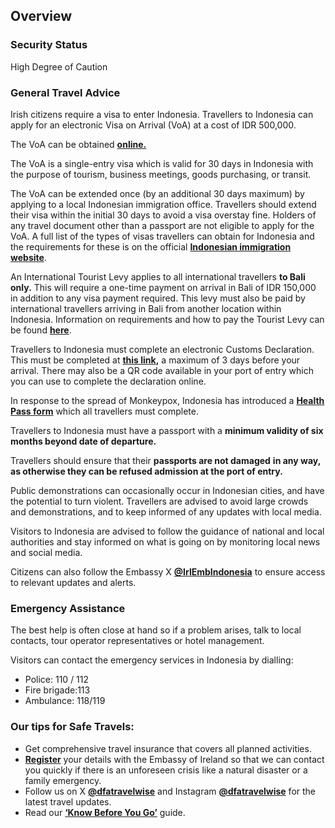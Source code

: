 ## Overview

### **Security Status**

High Degree of Caution

### **General Travel Advice**

Irish citizens require a visa to enter Indonesia. Travellers to Indonesia can apply for an electronic Visa on Arrival (VoA) at a cost of IDR 500,000.

The VoA can be obtained [**online.**](https://evisa.imigrasi.go.id./)

The VoA is a single-entry visa which is valid for 30 days in Indonesia with the purpose of tourism, business meetings, goods purchasing, or transit.

The VoA can be extended once (by an additional 30 days maximum) by applying to a local Indonesian immigration office. Travellers should extend their visa within the initial 30 days to avoid a visa overstay fine. Holders of any travel document other than a passport are not eligible to apply for the VoA. A full list of the types of visas travellers can obtain for Indonesia and the requirements for these is on the official [**Indonesian immigration website**](https://www.imigrasi.go.id/en/).

An International Tourist Levy applies to all international travellers **to Bali only.** This will require a one-time payment on arrival in Bali of IDR 150,000 in addition to any visa payment required. This levy must also be paid by international travellers arriving in Bali from another location within Indonesia. Information on requirements and how to pay the Tourist Levy can be found [**here**](https://lovebali.baliprov.go.id/faq).

Travellers to Indonesia must complete an electronic Customs Declaration. This must be completed at [**this link**](https://ecd.beacukai.go.id/)**,** a maximum of 3 days before your arrival. There may also be a QR code available in your port of entry which you can use to complete the declaration online.

In response to the spread of Monkeypox, Indonesia has introduced a [**Health Pass form**](https://sshp.kemkes.go.id/register) which all travellers must complete.

Travellers to Indonesia must have a passport with a **minimum validity of six months beyond date of departure.**

Travellers should ensure that their **passports are not damaged** **in any way, as otherwise they can be refused admission at the port of entry.**

Public demonstrations can occasionally occur in Indonesian cities, and have the potential to turn violent. Travellers are advised to avoid large crowds and demonstrations, and to keep informed of any updates with local media.

Visitors to Indonesia are advised to follow the guidance of national and local authorities and stay informed on what is going on by monitoring local news and social media.

Citizens can also follow the Embassy X [**@IrlEmbIndonesia**](https://twitter.com/IrlEmbIndonesia?ref_src=twsrc%5Egoogle%7Ctwcamp%5Eserp%7Ctwgr%5Eauthor) to ensure access to relevant updates and alerts.

### **Emergency Assistance**

The best help is often close at hand so if a problem arises, talk to local contacts, tour operator representatives or hotel management.

Visitors can contact the emergency services in Indonesia by dialling:

* Police: 110 / 112
* Fire brigade:113
* Ambulance: 118/119

### **Our tips for Safe Travels:**

* Get comprehensive travel insurance that covers all planned activities.
* [**Register**](https://www.ireland.ie/en/dfa/overseas-travel/citizens-registration/) your details with the Embassy of Ireland so that we can contact you quickly if there is an unforeseen crisis like a natural disaster or a family emergency.
* Follow us on X [**@dfatravelwise**](https://www.twitter.com/DFATravelWise) and Instagram [**@dfatravelwise**](https://www.instagram.com/dfatravelwise/) for the latest travel updates.
* Read our [**‘Know Before You Go’**](https://www.ireland.ie/en/dfa/overseas-travel/know-before-you-go/) guide.